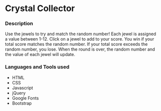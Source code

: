 # Crystal Collector

### Description
Use the jewels to try and match the random number! Each jewel is assigned a value between 1-12. Click on a jewel to add to your score. You win if your total score matches the random number. If your total score exceeds the random number, you lose. When the round is over, the random number and the value of each jewel will update.

### Languages and Tools used
* HTML
* CSS
* Javascript
* jQuery
* Google Fonts
* Bootstrap
